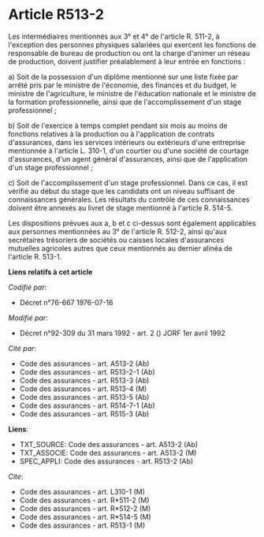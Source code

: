 # Article R513-2

Les intermédiaires mentionnés aux 3° et 4° de l'article R. 511-2, à l'exception des personnes physiques salariées qui
exercent les fonctions de responsable de bureau de production ou ont la charge d'animer un réseau de production, doivent
justifier préalablement à leur entrée en fonctions :

a) Soit de la possession d'un diplôme mentionné sur une liste fixée par arrêté pris par le ministre de l'économie, des
finances et du budget, le ministre de l'agriculture, le ministre de l'éducation nationale et le ministre de la formation
professionnelle, ainsi que de l'accomplissement d'un stage professionnel ;

b) Soit de l'exercice à temps complet pendant six mois au moins de fonctions relatives à la production ou à l'application de
contrats d'assurances, dans les services intérieurs ou extérieurs d'une entreprise mentionnée à l'article L. 310-1, d'un
courtier ou d'une société de courtage d'assurances, d'un agent général d'assurances, ainsi que de l'application d'un stage
professionnel ;

c) Soit de l'accomplissement d'un stage professionnel. Dans ce cas, il est vérifié au début du stage que les candidats ont un
niveau suffisant de connaissances générales. Les résultats du contrôle de ces connaissances doivent être annexés au livret de
stage mentionné à l'article R. 514-5.

Les dispositions prévues aux a, b et c ci-dessus sont également applicables aux personnes mentionnées au 3° de l'article R.
512-2, ainsi qu'aux secrétaires trésoriers de sociétés ou caisses locales d'assurances mutuelles agricoles autres que ceux
mentionnés au dernier alinéa de l'article R. 513-1.

**Liens relatifs à cet article**

_Codifié par_:

  - Décret n°76-667 1976-07-16

_Modifié par_:

  - Décret n°92-309 du 31 mars 1992 - art. 2 () JORF 1er avril 1992

_Cité par_:

  - Code des assurances - art. A513-2 (Ab)
  - Code des assurances - art. R513-2-1 (Ab)
  - Code des assurances - art. R513-3 (Ab)
  - Code des assurances - art. R513-4 (M)
  - Code des assurances - art. R513-5 (Ab)
  - Code des assurances - art. R514-7-1 (Ab)
  - Code des assurances - art. R515-3 (Ab)

**Liens**:

  - TXT_SOURCE: Code des assurances - art. A513-2 (Ab)
  - TXT_ASSOCIE: Code des assurances - art. A513-2 (M)
  - SPEC_APPLI: Code des assurances - art. R513-2 (Ab)

_Cite_:

  - Code des assurances - art. L310-1 (M)
  - Code des assurances - art. R*511-2 (M)
  - Code des assurances - art. R*512-2 (M)
  - Code des assurances - art. R*514-5 (M)
  - Code des assurances - art. R513-1 (M)
